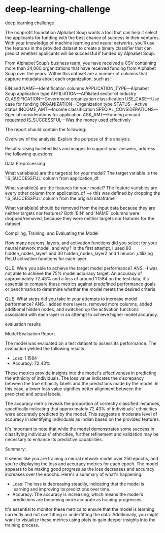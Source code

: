 # deep-learning-challenge
deep learning challenge


The nonprofit foundation Alphabet Soup wants a tool that can help it select the applicants for funding with the best chance of success in their ventures. With your knowledge of machine learning and neural networks, you’ll use the features in the provided dataset to create a binary classifier that can predict whether applicants will be successful if funded by Alphabet Soup.

From Alphabet Soup’s business team, you have received a CSV containing more than 34,000 organizations that have received funding from Alphabet Soup over the years. Within this dataset are a number of columns that capture metadata about each organization, such as:

EIN and NAME—Identification columns
APPLICATION_TYPE—Alphabet Soup application type
AFFILIATION—Affiliated sector of industry
CLASSIFICATION—Government organization classification
USE_CASE—Use case for funding
ORGANIZATION—Organization type
STATUS—Active status
INCOME_AMT—Income classification
SPECIAL_CONSIDERATIONS—Special considerations for application
ASK_AMT—Funding amount requested
IS_SUCCESSFUL—Was the money used effectively


The report should contain the following:

Overview of the analysis: Explain the purpose of this analysis.

Results: Using bulleted lists and images to support your answers, address the following questions:

Data Preprocessing

What variable(s) are the target(s) for your model?
The target variable is the 'IS_SUCCESSFUL' column from application_df

What variable(s) are the features for your model?
The feature variables are every other column from application_df --> this was defined by dropping the 'IS_SUCCESSFUL' column from the original dataframe

What variable(s) should be removed from the input data because they are neither targets nor features?
Both 'EIN' and 'NAME' columns were dropped/removed, because they were neither targets nor features for the dataset.




Compiling, Training, and Evaluating the Model

How many neurons, layers, and activation functions did you select for your neural network model, and why?
In the first attempt, i used 80 hidden_nodes_layer1 and 30 hidden_nodes_layer2  and 1 neuron ,utilizing ReLU activation functions for each layer



QUE. Were you able to achieve the target model performance?
ANS. -I was not able to achieve the 75% model accuracy target. An accuracy of approximately 72.43% and a loss of around 1.1584 on the test data, it's essential to compare these metrics against predefined performance goals or benchmarks to determine whether the model meets the desired criteria

 QUE. What steps did you take in your attempts to increase model performance?
ANS. I added more layers, removed more columns, added additional hidden nodes, and switched up the activation functions associated with each layer in an attempt to achieve higher model accuracy.



evaluation results

Model Evaluation Report

The model was evaluated on a test dataset to assess its performance. The evaluation yielded the following results:

- Loss: 1.1584
- Accuracy: 72.43%

These metrics provide insights into the model's effectiveness in predicting the ethnicity of individuals. The loss value indicates the discrepancy between the true ethnicity labels and the predictions made by the model. In this case, a lower loss value signifies better alignment between the predicted and actual labels.

The accuracy metric reveals the proportion of correctly classified instances, specifically indicating that approximately 72.43% of individuals' ethnicities were accurately predicted by the model. This suggests a moderate level of accuracy in identifying individuals as Indian based on the provided features.

It's important to note that while the model demonstrates some success in classifying individuals' ethnicities, further refinement and validation may be necessary to enhance its predictive capabilities.


Summary:

It seems like you are training a neural network model over 250 epochs, and you're displaying the loss and accuracy metrics for each epoch. The model appears to be making good progress as the loss decreases and accuracy increases over the epochs. Here's a summary of what's happening:

- Loss: The loss is decreasing steadily, indicating that the model is learning and improving its predictions over time.
- Accuracy: The accuracy is increasing, which means the model's predictions are becoming more accurate as training progresses.

It's essential to monitor these metrics to ensure that the model is learning correctly and not overfitting or underfitting the data. Additionally, you might want to visualize these metrics using plots to gain deeper insights into the training process.
